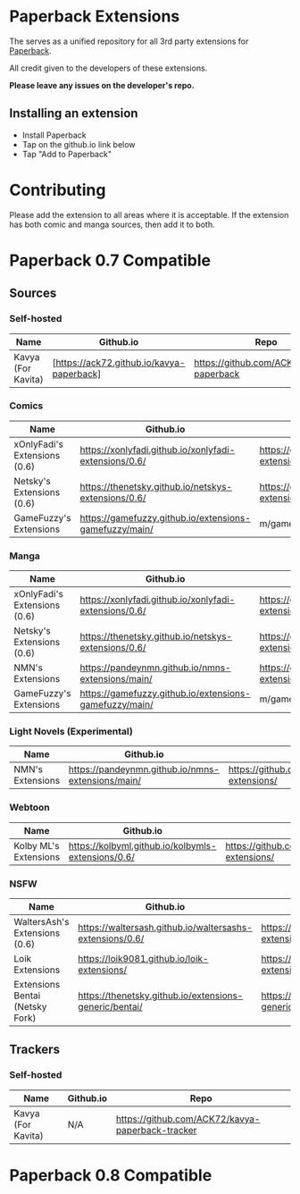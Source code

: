 # Paperback Extensions
The serves as a unified repository for all 3rd party extensions for [Paperback](https://apps.apple.com/us/app/paperback-a-komga-client/id1626613373).

All credit given to the developers of these extensions.

**Please leave any issues on the developer's repo.**

## Installing an extension
- Install Paperback
- Tap on the github.io link below
- Tap "Add to Paperback"

# Contributing
Please add the extension to all areas where it is acceptable. If the extension has both comic and manga sources, then add it to both.



# Paperback 0.7 Compatible
## Sources
### Self-hosted
| Name               | Github.io                               | Repo                                     |
|--------------------|-----------------------------------------|------------------------------------------|
| Kavya (For Kavita) | [https://ack72.github.io/kavya-paperback] | https://github.com/ACK72/kavya-paperback |

### Comics
| Name               | Github.io                               | Repo                                     |
|--------------------|-----------------------------------------|------------------------------------------|
| xOnlyFadi's Extensions (0.6) | https://xonlyfadi.github.io/xonlyfadi-extensions/0.6/ | https://github.com/xonlyfadi/xonlyfadi-extensions/ |
| Netsky's Extensions (0.6) | https://thenetsky.github.io/netskys-extensions/0.6/ | https://github.com/thenetsky/netskys-extensions/ |
| GameFuzzy's Extensions | https://gamefuzzy.github.io/extensions-gamefuzzy/main/ | m/gamefuzzy/extensions-gamefuzzy/ |

### Manga
| Name               | Github.io                               | Repo                                     |
|--------------------|-----------------------------------------|------------------------------------------|
| xOnlyFadi's Extensions (0.6) | https://xonlyfadi.github.io/xonlyfadi-extensions/0.6/ | https://github.com/xonlyfadi/xonlyfadi-extensions/ |
| Netsky's Extensions (0.6) | https://thenetsky.github.io/netskys-extensions/0.6/ | https://github.com/thenetsky/netskys-extensions/ |
| NMN's Extensions | https://pandeynmn.github.io/nmns-extensions/main/ | https://github.com/pandeynmn/nmns-extensions/ |
| GameFuzzy's Extensions | https://gamefuzzy.github.io/extensions-gamefuzzy/main/ | m/gamefuzzy/extensions-gamefuzzy/ |

### Light Novels (Experimental)
| Name               | Github.io                               | Repo                                     |
|--------------------|-----------------------------------------|------------------------------------------|
| NMN's Extensions | https://pandeynmn.github.io/nmns-extensions/main/ | https://github.com/pandeynmn/nmns-extensions/ |

### Webtoon
| Name               | Github.io                               | Repo                                     |
|--------------------|-----------------------------------------|------------------------------------------|
| Kolby ML's Extensions | https://kolbyml.github.io/kolbymls-extensions/0.6/ | https://github.com/kolbyml/kolbymls-extensions/ |

### NSFW
| Name               | Github.io                               | Repo                                     |
|--------------------|-----------------------------------------|------------------------------------------|
| WaltersAsh's Extensions (0.6) | https://waltersash.github.io/waltersashs-extensions/0.6/ | https://github.com/waltersash/waltersashs-extensions/ |
| Loik Extensions | https://loik9081.github.io/loik-extensions/ | https://github.com/loik9081/loik-extensions |
| Extensions Bentai (Netsky Fork) | https://thenetsky.github.io/extensions-generic/bentai/ | https://github.com/thenetsky/extensions-generic |



## Trackers

### Self-hosted
| Name               | Github.io                               | Repo                                     |
|--------------------|-----------------------------------------|------------------------------------------|
| Kavya (For Kavita) | N/A | https://github.com/ACK72/kavya-paperback-tracker |



# Paperback 0.8 Compatible